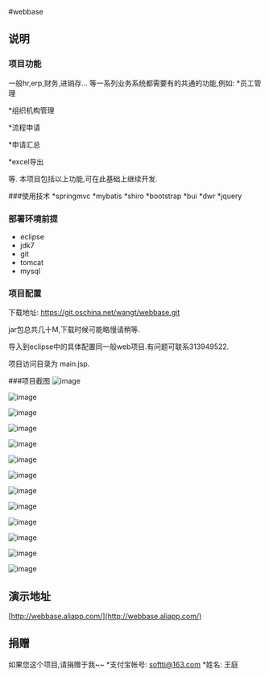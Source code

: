 #webbase



## 说明 

### 项目功能

一般hr,erp,财务,进销存... 等一系列业务系统都需要有的共通的功能,例如:
*员工管理

*组织机构管理

*流程申请

*申请汇总

*excel导出

等. 
本项目包括以上功能,可在此基础上继续开发.

###使用技术
*springmvc
*mybatis
*shiro
*bootstrap
*bui
*dwr
*jquery

### 部署环境前提
* eclipse
* jdk7
* git
* tomcat
* mysql

### 项目配置

下载地址: https://git.oschina.net/wangt/webbase.git

jar包总共几十M,下载时候可能略慢请稍等.

导入到eclipse中的具体配置同一般web项目.有问题可联系313949522.

项目访问目录为 main.jsp.

###项目截图
![image](http://webbase.oss-cn-qingdao.aliyuncs.com/01.png)

![image](http://webbase.oss-cn-qingdao.aliyuncs.com/02.png)

![image](http://webbase.oss-cn-qingdao.aliyuncs.com/03.png)

![image](http://webbase.oss-cn-qingdao.aliyuncs.com/1.png)

![image](http://webbase.oss-cn-qingdao.aliyuncs.com/2.png)

![image](http://webbase.oss-cn-qingdao.aliyuncs.com/3.png)

![image](http://webbase.oss-cn-qingdao.aliyuncs.com/4.png)

![image](http://webbase.oss-cn-qingdao.aliyuncs.com/5.png)

![image](http://webbase.oss-cn-qingdao.aliyuncs.com/6.png)

![image](http://webbase.oss-cn-qingdao.aliyuncs.com/7.png)

![image](http://webbase.oss-cn-qingdao.aliyuncs.com/8.png)

![image](http://webbase.oss-cn-qingdao.aliyuncs.com/9.png)

![image](http://webbase.oss-cn-qingdao.aliyuncs.com/10.png)

## 演示地址
[http://webbase.aliapp.com/](http://webbase.aliapp.com/)


## 捐赠
如果您这个项目,请捐赠于我~~
*支付宝帐号: softti@163.com 
*姓名: 王庭


